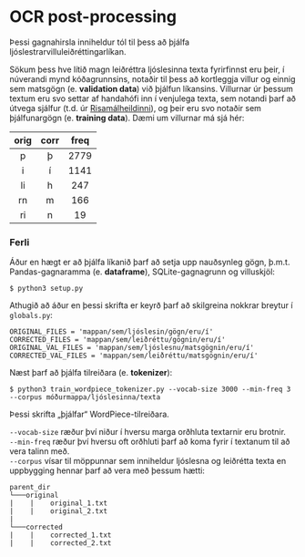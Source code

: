 # OCR post-processing

Þessi gagnahirsla inniheldur tól til þess að þjálfa ljóslestrarvilluleiðréttingarlíkan.

Sökum þess hve lítið magn leiðréttra ljóslesinna texta fyrirfinnst eru þeir, í núverandi mynd kóðagrunnsins, notaðir til þess að kortleggja villur og einnig sem matsgögn (e. **validation data**) við þjálfun líkansins. Villurnar úr þessum textum eru svo settar af handahófi inn í venjulega texta, sem notandi þarf að útvega sjálfur (t.d. úr [Risamálheildinni](https://repository.clarin.is/repository/xmlui/handle/20.500.12537/192)), og þeir eru svo notaðir sem þjálfunargögn (e. **training data**). Dæmi um villurnar má sjá hér:

| orig | corr | freq |
|:------:|:------:|:------:|
|   p    |   þ  | 2779 |
|   i   |    í  |  1141    |
|   li   |   h   |  247    |
|   rn   |   m   |  166    |
|   ri   |   n   |  19    |

### Ferli

Áður en hægt er að þjálfa líkanið þarf að setja upp nauðsynleg gögn, þ.m.t. Pandas-gagnaramma (e. **dataframe**), SQLite-gagnagrunn og villuskjöl:

`$ python3 setup.py`

Athugið að áður en þessi skrifta er keyrð þarf að skilgreina nokkrar breytur í `globals.py`:

`ORIGINAL_FILES = 'mappan/sem/ljóslesin/gögn/eru/í'` </br>
`CORRECTED_FILES = 'mappan/sem/leiðréttu/gögnin/eru/í'` </br>
`ORIGINAL_VAL_FILES = 'mappan/sem/ljóslesnu/matsgögnin/eru/í'` </br>
`CORRECTED_VAL_FILES = 'mappan/sem/leiðréttu/matsgögnin/eru/í'` </br>

Næst þarf að þjálfa tilreiðara (e. **tokenizer**):

`$ python3 train_wordpiece_tokenizer.py --vocab-size 3000 --min-freq 3 --corpus móðurmappa/ljóslesinna/texta`

Þessi skrifta „þjálfar“ WordPiece-tilreiðara.

`--vocab-size` ræður því niður í hversu marga orðhluta textarnir eru brotnir. </br>
`--min-freq` ræður því hversu oft orðhluti þarf að koma fyrir í textanum til að vera talinn með. </br>
`--corpus` vísar til möppunnar sem inniheldur ljóslesna og leiðrétta texta en uppbygging hennar þarf að vera með þessum hætti:
```
parent_dir
└───original
|    |    original_1.txt
|    |    original_2.txt
|
└───corrected
|    |    corrected_1.txt
|    |    corrected_2.txt
```